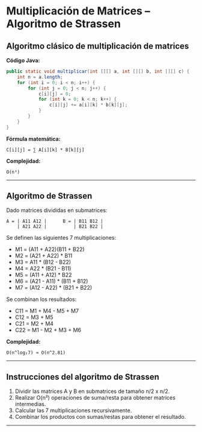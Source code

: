 
# Multiplicación de Matrices – Algoritmo de Strassen

## Algoritmo clásico de multiplicación de matrices

**Código Java:**
```java
public static void multiplicar(int [][] a, int [][] b, int [][] c) {
    int n = a.length;
    for (int i = 0; i < n; i++) {
        for (int j = 0; j < n; j++) {
            c[i][j] = 0;
            for (int k = 0; k < n; k++) {
                c[i][j] += a[i][k] * b[k][j];
            }
        }
    }
}
```

**Fórmula matemática:**

    C[i][j] = ∑ A[i][k] * B[k][j]

**Complejidad:**

    O(n³)

---

## Algoritmo de Strassen

Dado matrices divididas en submatrices:

    A = | A11 A12 |      B = | B11 B12 |
        | A21 A22 |          | B21 B22 |

Se definen las siguientes 7 multiplicaciones:

- M1 = (A11 + A22)(B11 + B22)
- M2 = (A21 + A22) * B11
- M3 = A11 * (B12 - B22)
- M4 = A22 * (B21 - B11)
- M5 = (A11 + A12) * B22
- M6 = (A21 - A11) * (B11 + B12)
- M7 = (A12 - A22) * (B21 + B22)

Se combinan los resultados:

- C11 = M1 + M4 - M5 + M7
- C12 = M3 + M5
- C21 = M2 + M4
- C22 = M1 - M2 + M3 + M6

**Complejidad:**

    O(n^log₂7) ≈ O(n^2.81)

---

## Instrucciones del algoritmo de Strassen

1. Dividir las matrices A y B en submatrices de tamaño n/2 x n/2.
2. Realizar O(n²) operaciones de suma/resta para obtener matrices intermedias.
3. Calcular las 7 multiplicaciones recursivamente.
4. Combinar los productos con sumas/restas para obtener el resultado.

---


